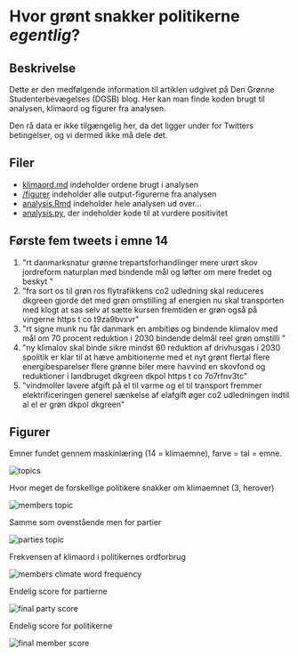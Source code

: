 # Hvor grønt snakker politikerne _egentlig_?
## Beskrivelse
Dette er den medfølgende information til artiklen udgivet på 
Den Grønne Studenterbevægelses (DGSB) blog. Her kan man finde
koden brugt til analysen, klimaord og figurer fra analysen. 

Den rå data er ikke tilgængelig her, da det ligger under for Twitters
betingelser, og vi dermed ikke må dele det.

## Filer
- [klimaord.md](klimaord.md) indeholder ordene brugt i analysen
- [/figurer](/figurer) indeholder alle output-figurerne fra analysen
- [analysis.Rmd](analysis.Rmd) indeholder hele analysen ud over...
- [analysis.py](analysis.py), der indeholder kode til at vurdere positivitet

## Første fem tweets i emne 14

1. "rt  danmarksnatur  grønne trepartsforhandlinger  mere urørt skov  jordreform  naturplan med bindende mål og løfter om mere fredet og beskyt "                                                                                                                                                                            
2. "fra sort os til grøn ros  flytrafikkens co2 udledning skal reduceres   dkgreen gjorde det med grøn omstilling af energien  nu skal transporten med  klogt at  sas selv at sætte kursen  fremtiden er grøn   også på vingerne  https   t co t9za9bvxvr"                                                                   
3. "rt  signe munk  nu får danmark en ambitiøs og bindende klimalov med mål om 70 procent reduktion i 2030  bindende delmål  reel grøn omstilli "                                                                                                                                                                            
4. "ny klimalov skal binde sikre mindst 60  reduktion af drivhusgas i 2030   spolitik er klar til at hæve ambitionerne med et nyt grønt flertal  flere energibesparelser  flere grønne biler  mere havvind  en skovfond og reduktioner i landbruget  dkgreen  dkpol https   t co 7o7rfnv3tc"                                 
5. "vindmoller lavere afgift på el til varme og el til transport fremmer elektrificeringen  generel sænkelse af elafgift øger co2 udledningen indtil al el er grøn   dkpol  dkgreen"

## Figurer
Emner fundet gennem maskinlæring (14 = klimaemne), farve = tal = emne.

![topics](figurer/topics.png)

Hvor meget de forskellige politikere snakker om klimaemnet (3, herover)

![members topic](figurer/member_topic.png)

Samme som ovenstående men for partier

![parties topic](figurer/party_topic.png)

Frekvensen af klimaord i politikernes ordforbrug

![members climate word frequency](figurer/member_frequency.png)

Endelig score for partierne

![final party score](figurer/party_final.png)

Endelig score for politikerne

![final member score](figurer/member_final.png)

